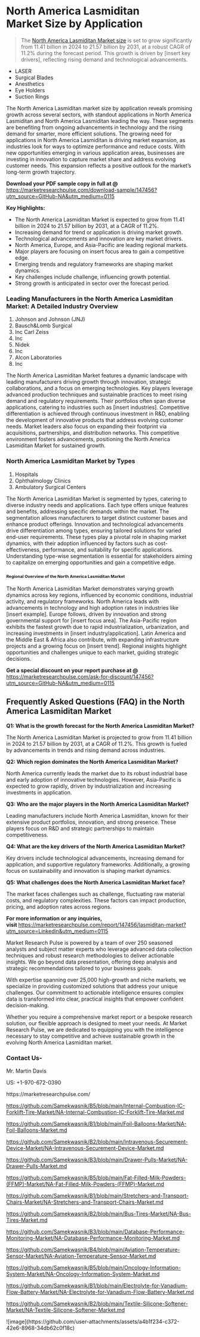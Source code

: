<h1>North America Lasmiditan Market&nbsp;Size by Application</h1><blockquote><p>The <a href="https://marketresearchpulse.com/download-sample/147456?utm_source=GitHub-NA&amp;utm_medium=0115">North America Lasmiditan Market size</a> is set to grow significantly from 11.41 billion in 2024 to 21.57 billion by 2031, at a robust CAGR of 11.2% during the forecast period. This growth is driven by [insert key drivers], reflecting rising demand and technological advancements.</p></blockquote><ul><li>LASER<li> Surgical Blades<li> Anesthetics<li> Eye Holders<li> Suction Rings</li></ul><p>The North America Lasmiditan market size by application reveals promising growth across several sectors, with standout applications in North America Lasmiditan and North America Lasmiditan leading the way. These segments are benefiting from ongoing advancements in technology and the rising demand for smarter, more efficient solutions. The growing need for applications in North America Lasmiditan is driving market expansion, as industries look for ways to optimize performance and reduce costs. With new opportunities emerging in various application areas, businesses are investing in innovation to capture market share and address evolving customer needs. This expansion reflects a positive outlook for the market’s long-term growth trajectory.</p><p><strong>Download your PDF sample copy in full at @ </strong><a href="https://marketresearchpulse.com/download-sample/147456?utm_source=GitHub-NA&amp;utm_medium=0115">https://marketresearchpulse.com/download-sample/147456?utm_source=GitHub-NA&amp;utm_medium=0115</a></p><p><strong>Key Highlights: </strong></p><ul><li>The North America Lasmiditan Market is expected to grow from 11.41 billion in 2024 to 21.57 billion by 2031, at a CAGR of 11.2%.</li><li>Increasing demand for trend or application is driving market growth.</li><li>Technological advancements and innovation are key market drivers.</li><li>North America, Europe, and Asia-Pacific are leading regional markets.</li><li>Major players are focusing on insert focus area to gain a competitive edge.</li><li>Emerging trends and regulatory frameworks are shaping market dynamics.</li><li>Key challenges include challenge, influencing growth potential.</li><li>Strong growth is anticipated in sector over the forecast period.</li></ul><h3>Leading Manufacturers in the North America Lasmiditan Market: A Detailed Industry Overview</h3><ol><li>Johnson and Johnson (JNJ)</li><li>Bausch&Lomb Surgical</li><li>Inc Carl Zeiss</li><li>Inc</li><li>Nidek</li><li>Inc</li><li>Alcon Laboratories</li><li>Inc</li></ol><div class="flex max-w-full flex-col flex-grow"><div class="min-h-8 text-message flex w-full flex-col items-end gap-2 whitespace-normal break-words [.text-message+&amp;]:mt-5" dir="auto" data-message-author-role="assistant" data-message-id="fd8432e4-4910-450d-b182-61b7bfb0a01f" data-message-model-slug="gpt-4o"><div class="flex w-full flex-col gap-1 empty:hidden first:pt-[3px]"><div class="markdown prose w-full break-words dark:prose-invert light"><p>The North America Lasmiditan Market features a dynamic landscape with leading manufacturers driving growth through innovation, strategic collaborations, and a focus on emerging technologies. Key players leverage advanced production techniques and sustainable practices to meet rising demand and regulatory requirements. Their portfolios often span diverse applications, catering to industries such as [insert industries]. Competitive differentiation is achieved through continuous investment in R&amp;D, enabling the development of innovative products that address evolving customer needs. Market leaders also focus on expanding their footprint via acquisitions, partnerships, and distribution networks. This competitive environment fosters advancements, positioning the North America Lasmiditan Market for sustained growth.</p></div></div></div></div><h3>North America Lasmiditan Market by Types</h3><ol><li>Hospitals<li> Ophthalmology Clinics<li> Ambulatory Surgical Centers</li></ol><div class="flex max-w-full flex-col flex-grow"><div class="min-h-8 text-message flex w-full flex-col items-end gap-2 whitespace-normal break-words [.text-message+&amp;]:mt-5" dir="auto" data-message-author-role="assistant" data-message-id="084470be-0bb7-4664-bddf-5156b4f41249" data-message-model-slug="gpt-4o-mini"><div class="flex w-full flex-col gap-1 empty:hidden first:pt-[3px]"><div class="markdown prose w-full break-words dark:prose-invert light"><p>The North America Lasmiditan Market is segmented by types, catering to diverse industry needs and applications. Each type offers unique features and benefits, addressing specific demands within the market. The segmentation allows manufacturers to target distinct customer bases and enhance product offerings. Innovation and technological advancements drive differentiation among types, ensuring tailored solutions for varied end-user requirements. These types play a pivotal role in shaping market dynamics, with their adoption influenced by factors such as cost-effectiveness, performance, and suitability for specific applications. Understanding type-wise segmentation is essential for stakeholders aiming to capitalize on emerging opportunities and gain a competitive edge.</p></div></div></div></div><h3><span style="font-size: 11px;">Regional Overview of the North America Lasmiditan Market</span></h3><div class="flex max-w-full flex-col flex-grow"><div class="min-h-8 text-message flex w-full flex-col items-end gap-2 whitespace-normal break-words [.text-message+&amp;]:mt-5" dir="auto" data-message-author-role="assistant" data-message-id="e9038762-ce64-4e30-91c9-9bd413514231" data-message-model-slug="gpt-4o-mini"><div class="flex w-full flex-col gap-1 empty:hidden first:pt-[3px]"><div class="markdown prose w-full break-words dark:prose-invert light"><p>The North America Lasmiditan Market demonstrates varying growth dynamics across key regions, influenced by economic conditions, industrial activity, and regulatory frameworks. North America leads with advancements in technology and high adoption rates in industries like [insert example]. Europe follows, driven by innovation and strong governmental support for [insert focus area]. The Asia-Pacific region exhibits the fastest growth due to rapid industrialization, urbanization, and increasing investments in [insert industry/application]. Latin America and the Middle East &amp; Africa also contribute, with expanding infrastructure projects and a growing focus on [insert trend]. Regional insights highlight opportunities and challenges unique to each market, guiding strategic decisions.</p></div></div></div></div><p><strong>Get a special discount on your report purchase at @ </strong><a href="https://marketresearchpulse.com/ask-for-discount/147456?utm_source=GitHub-NA&amp;utm_medium=0115">https://marketresearchpulse.com/ask-for-discount/147456?utm_source=GitHub-NA&amp;utm_medium=0115</a></p><h2>Frequently Asked Questions (FAQ) in the North America Lasmiditan Market</h2><p><strong>Q1: What is the growth forecast for the North America Lasmiditan Market?</strong></p><p>The North America Lasmiditan Market is projected to grow from 11.41 billion in 2024 to 21.57 billion by 2031, at a CAGR of 11.2%. This growth is fueled by advancements in trends and rising demand across industries.</p><p><strong>Q2: Which region dominates the North America Lasmiditan Market?</strong></p><p>North America currently leads the market due to its robust industrial base and early adoption of innovative technologies. However, Asia-Pacific is expected to grow rapidly, driven by industrialization and increasing investments in application.</p><p><strong>Q3: Who are the major players in the North America Lasmiditan Market?</strong></p><p>Leading manufacturers include North America Lasmiditan, known for their extensive product portfolios, innovation, and strong presence. These players focus on R&amp;D and strategic partnerships to maintain competitiveness.</p><p><strong>Q4: What are the key drivers of the North America Lasmiditan Market?</strong></p><p>Key drivers include technological advancements, increasing demand for application, and supportive regulatory frameworks. Additionally, a growing focus on sustainability and innovation is shaping market dynamics.</p><p><strong>Q5: What challenges does the North America Lasmiditan Market face?</strong></p><p>The market faces challenges such as challenge, fluctuating raw material costs, and regulatory complexities. These factors can impact production, pricing, and adoption rates across regions.</p><p><strong>For more information or any inquiries, visit&nbsp;</strong><a href="https://marketresearchpulse.com/report/147456/lasmiditan-market?utm_source=Linkedin&utm_medium=0115">https://marketresearchpulse.com/report/147456/lasmiditan-market?utm_source=Linkedin&utm_medium=0115</a></p><p>Market Research Pulse is powered by a team of over 250 seasoned analysts and subject matter experts who leverage advanced data collection techniques and robust research methodologies to deliver actionable insights. We go beyond data presentation, offering deep analysis and strategic recommendations tailored to your business goals.</p><p>With expertise spanning over 25,000 high-growth and niche markets, we specialize in providing customized solutions that address your unique challenges. Our commitment to actionable intelligence ensures complex data is transformed into clear, practical insights that empower confident decision-making.</p><p>Whether you require a comprehensive market report or a bespoke research solution, our flexible approach is designed to meet your needs. At Market Research Pulse, we are dedicated to equipping you with the intelligence necessary to stay competitive and achieve sustainable growth in the evolving North America Lasmiditan market.</p><h3><strong>Contact Us-</strong></h3><p>Mr. Martin Davis</p><p>US: +1-970-672-0390</p><p>https://marketresearchpulse.com/</p><p><a href="https://github.com/Samekwasnik/B5/blob/main/Internal-Combustion-IC-Forklift-Tire-Market/NA-Internal-Combustion-IC-Forklift-Tire-Market.md">https://github.com/Samekwasnik/B5/blob/main/Internal-Combustion-IC-Forklift-Tire-Market/NA-Internal-Combustion-IC-Forklift-Tire-Market.md</a></p><p><a href="https://github.com/Samekwasnik/B1/blob/main/Foil-Balloons-Market/NA-Foil-Balloons-Market.md">https://github.com/Samekwasnik/B1/blob/main/Foil-Balloons-Market/NA-Foil-Balloons-Market.md</a></p><p><a href="https://github.com/Samekwasnik/B2/blob/main/Intravenous-Securement-Device-Market/NA-Intravenous-Securement-Device-Market.md">https://github.com/Samekwasnik/B2/blob/main/Intravenous-Securement-Device-Market/NA-Intravenous-Securement-Device-Market.md</a></p><p><a href="https://github.com/Samekwasnik/B3/blob/main/Drawer-Pulls-Market/NA-Drawer-Pulls-Market.md">https://github.com/Samekwasnik/B3/blob/main/Drawer-Pulls-Market/NA-Drawer-Pulls-Market.md</a></p><p><a href="https://github.com/Samekwasnik/B5/blob/main/Fat-Filled-Milk-Powders-(FFMP)-Market/NA-Fat-Filled-Milk-Powders-(FFMP)-Market.md">https://github.com/Samekwasnik/B5/blob/main/Fat-Filled-Milk-Powders-(FFMP)-Market/NA-Fat-Filled-Milk-Powders-(FFMP)-Market.md</a></p><p><a href="https://github.com/Samekwasnik/B1/blob/main/Stretchers-and-Transport-Chairs-Market/NA-Stretchers-and-Transport-Chairs-Market.md">https://github.com/Samekwasnik/B1/blob/main/Stretchers-and-Transport-Chairs-Market/NA-Stretchers-and-Transport-Chairs-Market.md</a></p><p><a href="https://github.com/Samekwasnik/B2/blob/main/Bus-Tires-Market/NA-Bus-Tires-Market.md">https://github.com/Samekwasnik/B2/blob/main/Bus-Tires-Market/NA-Bus-Tires-Market.md</a></p><p><a href="https://github.com/Samekwasnik/B3/blob/main/Database-Performance-Monitoring-Market/NA-Database-Performance-Monitoring-Market.md">https://github.com/Samekwasnik/B3/blob/main/Database-Performance-Monitoring-Market/NA-Database-Performance-Monitoring-Market.md</a></p><p><a href="https://github.com/Samekwasnik/B4/blob/main/Aviation-Temperature-Sensor-Market/NA-Aviation-Temperature-Sensor-Market.md">https://github.com/Samekwasnik/B4/blob/main/Aviation-Temperature-Sensor-Market/NA-Aviation-Temperature-Sensor-Market.md</a></p><p><a href="https://github.com/Samekwasnik/B5/blob/main/Oncology-Information-System-Market/NA-Oncology-Information-System-Market.md">https://github.com/Samekwasnik/B5/blob/main/Oncology-Information-System-Market/NA-Oncology-Information-System-Market.md</a></p><p><a href="https://github.com/Samekwasnik/B1/blob/main/Electrolyte-for-Vanadium-Flow-Battery-Market/NA-Electrolyte-for-Vanadium-Flow-Battery-Market.md">https://github.com/Samekwasnik/B1/blob/main/Electrolyte-for-Vanadium-Flow-Battery-Market/NA-Electrolyte-for-Vanadium-Flow-Battery-Market.md</a></p><p><a href="https://github.com/Samekwasnik/B2/blob/main/Textile-Silicone-Softener-Market/NA-Textile-Silicone-Softener-Market.md">https://github.com/Samekwasnik/B2/blob/main/Textile-Silicone-Softener-Market/NA-Textile-Silicone-Softener-Market.md</a></p>
![image](https://github.com/user-attachments/assets/a4b1f234-c372-42e6-8968-34db62c0f18c)
